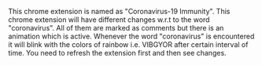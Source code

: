 This chrome extension is named as "Coronavirus-19 Immunity".
This chrome extension will have different changes w.r.t to the word "coronavirus". All of them are marked as comments but there is an animation which is active. Whenever the word "coronavirus" is encountered it will blink with the colors of rainbow i.e. VIBGYOR after certain interval of time.
You need to refresh the extension first and then see changes.
